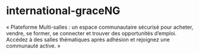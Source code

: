 # international-graceNG
« Plateforme Multi-salles : un espace communautaire sécurisé pour acheter, vendre, se former, se connecter et trouver des opportunités d’emploi. Accédez à des salles thématiques après adhésion et rejoignez une communauté active. »
